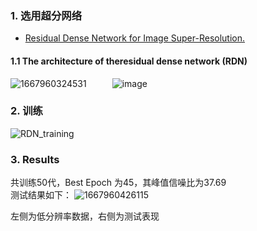 ### 1. 选用超分网络

* [Residual Dense Network for Image Super-Resolution.](https://arxiv.org/abs/1802.08797)


#### 1.1 The architecture of theresidual dense network (RDN)
![1667960324531](https://user-images.githubusercontent.com/111970347/200721110-5800bcf7-3407-4f27-80f2-fdc303daeec7.png)
$\quad \quad$ ![image](https://user-images.githubusercontent.com/111970347/200721170-f37393a3-74ae-41a5-94af-293c3e5a985a.png)

### 2. 训练
![RDN_training](https://user-images.githubusercontent.com/111970347/200721219-b6c63540-702a-4e52-852d-ba84568613a7.png)



### 3. Results
共训练50代，Best Epoch 为45，其峰值信噪比为37.69 \
测试结果如下：
![1667960426115](https://user-images.githubusercontent.com/111970347/200721331-5d26e94f-bbcf-4308-b3bd-74fadf38d88a.png)

左侧为低分辨率数据，右侧为测试表现























































